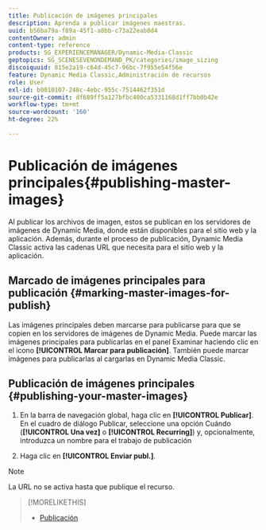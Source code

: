 ```yaml
---
title: Publicación de imágenes principales
description: Aprenda a publicar imágenes maestras.
uuid: b56ba79a-f89a-45f1-a8bb-c73a22eab8d4
contentOwner: admin
content-type: reference
products: SG_EXPERIENCEMANAGER/Dynamic-Media-Classic
geptopics: SG_SCENESEVENONDEMAND_PK/categories/image_sizing
discoiquuid: 815e2a19-c64d-45c7-96bc-7f955e54f56e
feature: Dynamic Media Classic,Administración de recursos
role: User
exl-id: b0010107-248c-4ebc-955c-7514462f351d
source-git-commit: df689ff5a127bfbc400ca5331168d1ff7bb0b42e
workflow-type: tm+mt
source-wordcount: '160'
ht-degree: 22%

---
```


# Publicación de imágenes principales{#publishing-master-images}

Al publicar los archivos de imagen, estos se publican en los servidores de imágenes de Dynamic Media, donde están disponibles para el sitio web y la aplicación. Además, durante el proceso de publicación, Dynamic Media Classic activa las cadenas URL que necesita para el sitio web y la aplicación.

## Marcado de imágenes principales para publicación {#marking-master-images-for-publish}

Las imágenes principales deben marcarse para publicarse para que se copien en los servidores de imágenes de Dynamic Media. Puede marcar las imágenes principales para publicarlas en el panel Examinar haciendo clic en el icono **[!UICONTROL Marcar para publicación]**. También puede marcar imágenes para publicarlas al cargarlas en Dynamic Media Classic.

## Publicación de imágenes principales {#publishing-your-master-images}

1. En la barra de navegación global, haga clic en **[!UICONTROL Publicar]**. En el cuadro de diálogo Publicar, seleccione una opción Cuándo (**[!UICONTROL Una vez]** o **[!UICONTROL Recurring]**) y, opcionalmente, introduzca un nombre para el trabajo de publicación

1. Haga clic en **[!UICONTROL Enviar publ.]**.

>[!NOTE]
>
>La URL no se activa hasta que publique el recurso.

>[!MORELIKETHIS]
>
>* [Publicación](publishing-files.md#publishing_files)

